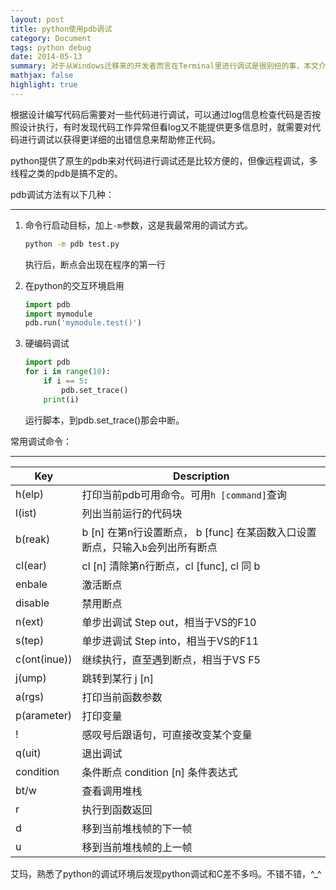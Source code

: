 ```yaml
---
layout: post
title: python使用pdb调试
category: Document
tags: python debug
date: 2014-05-13
summary: 对于从Windows迁移来的开发者而言在Terminal里进行调试是很别扭的事，本文介绍如何使用pdb对python代码进行调试。
mathjax: false
highlight: true
---
```


根据设计编写代码后需要对一些代码进行调试，可以通过log信息检查代码是否按照设计执行，有时发现代码工作异常但看log又不能提供更多信息时，就需要对代码进行调试以获得更详细的出错信息来帮助修正代码。

python提供了原生的pdb来对代码进行调试还是比较方便的，但像远程调试，多线程之类的pdb是搞不定的。

pdb调试方法有以下几种：

------

1. 命令行启动目标，加上`-m`参数，这是我最常用的调试方式。

	```bash
	python -m pdb test.py
	``` 

	执行后，断点会出现在程序的第一行

2. 在python的交互环境启用

	```python
	import pdb
	import mymodule
	pdb.run('mymodule.test()')
	```

3. 硬编码调试
	
	```python
	import pdb
	for i in range(10):
		if i == 5:
			pdb.set_trace()
		print(i)
	```
	运行脚本，到pdb.set_trace()那会中断。

常用调试命令：

------

   Key   | Description
---------|-------------
h(elp)   | 打印当前pdb可用命令。可用`h [command]`查询
l(ist)   | 列出当前运行的代码块
b(reak)  | b [n] 在第n行设置断点， b [func] 在某函数入口设置断点，只输入`b`会列出所有断点
cl(ear)  | cl [n] 清除第n行断点，cl [func], cl 同 b
enbale   | 激活断点
disable  | 禁用断点
n(ext)   | 单步出调试 Step out，相当于VS的F10
s(tep)   | 单步进调试 Step into，相当于VS的F11
c(ont(inue)) | 继续执行，直至遇到断点，相当于VS F5
j(ump)   | 跳转到某行 j [n]
a(rgs)   | 打印当前函数参数
p(arameter) | 打印变量
!        | 感叹号后跟语句，可直接改变某个变量
q(uit)   | 退出调试
condition| 条件断点 condition [n] 条件表达式
bt/w     | 查看调用堆栈
r        | 执行到函数返回
d        | 移到当前堆栈帧的下一帧
u        | 移到当前堆栈帧的上一帧

艾玛，熟悉了python的调试环境后发现python调试和C差不多吗。不错不错，^_^
